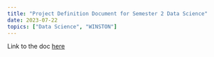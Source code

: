 ```yaml
---
title: "Project Definition Document for Semester 2 Data Science"
date: 2023-07-22
topics: ["Data Science", "WINSTON"]
---
```


Link to the doc [here](./ObjectRecog%20Project%20Definition%20Document.pdf)